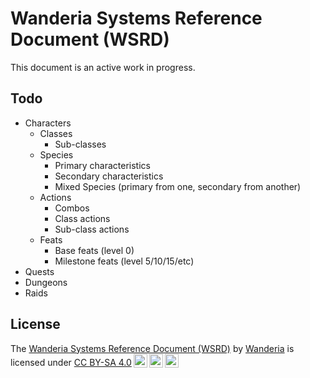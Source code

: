 
# Wanderia Systems Reference Document (WSRD)

This document is an active work in progress.

## Todo

- Characters
	- Classes
		- Sub-classes
	- Species
		- Primary characteristics
		- Secondary characteristics
		- Mixed Species (primary from one, secondary from another)
	- Actions
		- Combos
		- Class actions
		- Sub-class actions
	- Feats
		- Base feats (level 0)
		- Milestone feats (level 5/10/15/etc)
- Quests
- Dungeons
- Raids

## License
<p xmlns:cc="http://creativecommons.org/ns#" xmlns:dct="http://purl.org/dc/terms/">The <a property="dct:title" rel="cc:attributionURL" href="https://github.com/wanderia/srd">Wanderia Systems Reference Document (WSRD)</a> by <a rel="cc:attributionURL dct:creator" property="cc:attributionName" href="https://wanderia.quest">Wanderia</a> is licensed under <a href="https://creativecommons.org/licenses/by-sa/4.0/?ref=chooser-v1" target="_blank" rel="license noopener noreferrer" style="display:inline-block;">CC BY-SA 4.0<img style="height:22px!important;margin-left:3px;vertical-align:text-bottom;" src="https://mirrors.creativecommons.org/presskit/icons/cc.svg?ref=chooser-v1" alt=""><img style="height:22px!important;margin-left:3px;vertical-align:text-bottom;" src="https://mirrors.creativecommons.org/presskit/icons/by.svg?ref=chooser-v1" alt=""><img style="height:22px!important;margin-left:3px;vertical-align:text-bottom;" src="https://mirrors.creativecommons.org/presskit/icons/sa.svg?ref=chooser-v1" alt=""></a></p>
